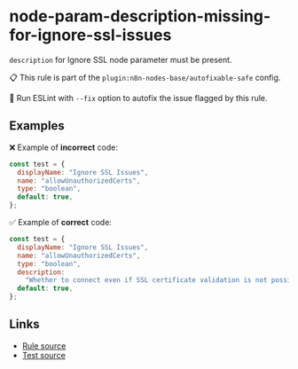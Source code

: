 [//]: # "File generated from a template. Do not edit this file directly."

# node-param-description-missing-for-ignore-ssl-issues

`description` for Ignore SSL node parameter must be present.

📋 This rule is part of the `plugin:n8n-nodes-base/autofixable-safe` config.

🔧 Run ESLint with `--fix` option to autofix the issue flagged by this rule.

## Examples

❌ Example of **incorrect** code:

```js
const test = {
  displayName: "Ignore SSL Issues",
  name: "allowUnauthorizedCerts",
  type: "boolean",
  default: true,
};
```

✅ Example of **correct** code:

```js
const test = {
  displayName: "Ignore SSL Issues",
  name: "allowUnauthorizedCerts",
  type: "boolean",
  description:
    "Whether to connect even if SSL certificate validation is not possible",
  default: true,
};
```

## Links

- [Rule source](../../lib/rules/node-param-description-missing-for-ignore-ssl-issues.ts)
- [Test source](../../tests/node-param-description-missing-for-ignore-ssl-issues.test.ts)
